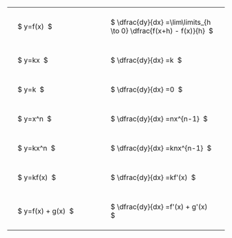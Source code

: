 ---
---

#  
<br>
<style type="text/css">
#T_f2a31 th.col_heading {
  text-align: left;
  font-size: 1em;
}
#T_f2a31 td {
  text-align: left;
  font-size: 1em;
  padding: 1.5em;
}
#T_f2a31_row0_col0, #T_f2a31_row1_col0, #T_f2a31_row2_col0, #T_f2a31_row3_col0, #T_f2a31_row4_col0, #T_f2a31_row5_col0, #T_f2a31_row6_col0 {
  width: 300px;
  white-space: pre-wrap;
}
#T_f2a31_row0_col1, #T_f2a31_row1_col1, #T_f2a31_row2_col1, #T_f2a31_row3_col1, #T_f2a31_row4_col1, #T_f2a31_row5_col1, #T_f2a31_row6_col1 {
  width: 400px;
  white-space: pre-wrap;
}
</style>
<table id="T_f2a31">
  <thead>
  </thead>
  <tbody>
    <tr>
      <td id="T_f2a31_row0_col0" class="data row0 col0" >$ y=f(x)  $</td>
      <td id="T_f2a31_row0_col1" class="data row0 col1" >$ \dfrac{dy}{dx} =\lim\limits_{h \to 0} \dfrac{f(x+h) - f(x)}{h}  $</td>
    </tr>
    <tr>
      <td id="T_f2a31_row1_col0" class="data row1 col0" >$ y=kx  $</td>
      <td id="T_f2a31_row1_col1" class="data row1 col1" >$ \dfrac{dy}{dx} =k  $</td>
    </tr>
    <tr>
      <td id="T_f2a31_row2_col0" class="data row2 col0" >$ y=k  $</td>
      <td id="T_f2a31_row2_col1" class="data row2 col1" >$ \dfrac{dy}{dx} =0  $</td>
    </tr>
    <tr>
      <td id="T_f2a31_row3_col0" class="data row3 col0" >$ y=x^n  $</td>
      <td id="T_f2a31_row3_col1" class="data row3 col1" >$ \dfrac{dy}{dx} =nx^{n-1}  $</td>
    </tr>
    <tr>
      <td id="T_f2a31_row4_col0" class="data row4 col0" >$ y=kx^n  $</td>
      <td id="T_f2a31_row4_col1" class="data row4 col1" >$ \dfrac{dy}{dx} =knx^{n-1}  $</td>
    </tr>
    <tr>
      <td id="T_f2a31_row5_col0" class="data row5 col0" >$ y=kf(x)  $</td>
      <td id="T_f2a31_row5_col1" class="data row5 col1" >$ \dfrac{dy}{dx} =kf'(x)  $</td>
    </tr>
    <tr>
      <td id="T_f2a31_row6_col0" class="data row6 col0" >$ y=f(x) + g(x)  $</td>
      <td id="T_f2a31_row6_col1" class="data row6 col1" >$ \dfrac{dy}{dx} =f'(x) + g'(x)  $</td>
    </tr>
  </tbody>
</table>
